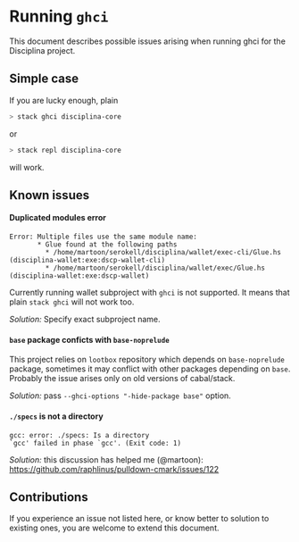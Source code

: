 # Running `ghci`

This document describes possible issues arising when running ghci for the Disciplina project.

## Simple case

If you are lucky enough, plain

```bash
> stack ghci disciplina-core
```

or

```bash
> stack repl disciplina-core
```

will work.

## Known issues

#### Duplicated modules error

```
Error: Multiple files use the same module name:
       * Glue found at the following paths
         * /home/martoon/serokell/disciplina/wallet/exec-cli/Glue.hs (disciplina-wallet:exe:dscp-wallet-cli)
         * /home/martoon/serokell/disciplina/wallet/exec/Glue.hs (disciplina-wallet:exe:dscp-wallet)
```

Currently running wallet subproject with `ghci` is not supported. It means that plain `stack ghci` will not work too.

*Solution:* Specify exact subproject name.

#### `base` package conficts with `base-noprelude`

This project relies on `lootbox` repository which depends on `base-noprelude` package, sometimes it may conflict with other packages depending on `base`. Probably the issue arises only on old versions of cabal/stack.

*Solution:* pass `--ghci-options "-hide-package base"` option.

#### `./specs` is not a directory

```
gcc: error: ./specs: Is a directory
`gcc' failed in phase `gcc'. (Exit code: 1)
```

*Solution:* this discussion has helped me (@martoon): https://github.com/raphlinus/pulldown-cmark/issues/122

## Contributions

If you experience an issue not listed here, or know better to solution to existing ones, you are welcome to extend this document.
